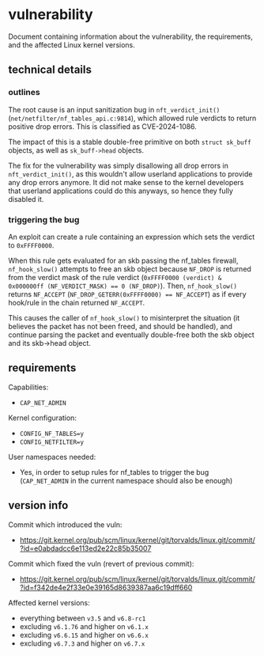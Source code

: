 # vulnerability

Document containing information about the vulnerability, the requirements, and the affected Linux kernel versions.

## technical details

### outlines

The root cause is an input sanitization bug in `nft_verdict_init()` (`net/netfilter/nf_tables_api.c:9814`), which allowed rule verdicts to return positive drop errors. This is classified as CVE-2024-1086.

The impact of this is a stable double-free primitive on both `struct sk_buff` objects, as well as `sk_buff->head` objects.

The fix for the vulnerability was simply disallowing all drop errors in `nft_verdict_init()`, as this wouldn't allow userland applications to provide any drop errors anymore. It did not make sense to the kernel developers that userland applications could do this anyways, so hence they fully disabled it.

### triggering the bug

An exploit can create a rule containing an expression which sets the verdict to `0xFFFF0000`. 

When this rule gets evaluated for an skb passing the nf_tables firewall, `nf_hook_slow()` attempts to free an skb object because `NF_DROP` is returned from the verdict mask of the rule verdict (`0xFFFF0000 (verdict) & 0x000000ff (NF_VERDICT_MASK) == 0 (NF_DROP)`). Then, `nf_hook_slow()` returns `NF_ACCEPT` (`NF_DROP_GETERR(0xFFFF0000) == NF_ACCEPT`) as if every hook/rule in the chain returned `NF_ACCEPT`. 

This causes the caller of `nf_hook_slow()` to misinterpret the situation (it believes the packet has not been freed, and should be handled), and continue parsing the packet and eventually double-free both the skb object and its skb->head object.

## requirements

Capabilities:
- `CAP_NET_ADMIN`

Kernel configuration:
- `CONFIG_NF_TABLES=y`
- `CONFIG_NETFILTER=y`

User namespaces needed:
- Yes, in order to setup rules for nf_tables to trigger the bug (`CAP_NET_ADMIN` in the current namespace should also be enough)

## version info

Commit which introduced the vuln: 
- https://git.kernel.org/pub/scm/linux/kernel/git/torvalds/linux.git/commit/?id=e0abdadcc6e113ed2e22c85b35007

Commit which fixed the vuln (revert of previous commit): 
- https://git.kernel.org/pub/scm/linux/kernel/git/torvalds/linux.git/commit/?id=f342de4e2f33e0e39165d8639387aa6c19dff660

Affected kernel versions: 
- everything between `v3.5` and `v6.8-rc1`
- excluding `v6.1.76` and higher on `v6.1.x`
- excluding `v6.6.15` and higher on `v6.6.x`
- excluding `v6.7.3` and higher on `v6.7.x`